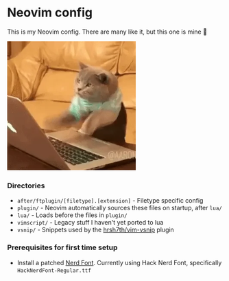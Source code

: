 # Neovim config

This is my Neovim config. There are many like it, but this one is mine 🫡

![](/cat.webp)

### Directories

- `after/ftplugin/[filetype].[extension]` - Filetype specific config
- `plugin/` - Neovim automatically sources these files on startup, after `lua/`
- `lua/` - Loads before the files in `plugin/`
- `vimscript/` - Legacy stuff I haven't yet ported to lua
- `vsnip/` - Snippets used by the [hrsh7th/vim-vsnip](https://github.com/hrsh7th/vim-vsnip) plugin

### Prerequisites for first time setup

- Install a patched [Nerd Font](https://www.nerdfonts.com/font-downloads). Currently using Hack Nerd Font, specifically `HackNerdFont-Regular.ttf`
